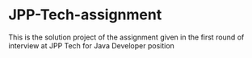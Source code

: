 # JPP-Tech-assignment
This is the solution project of the assignment given in the first round of interview at JPP Tech for Java Developer position
